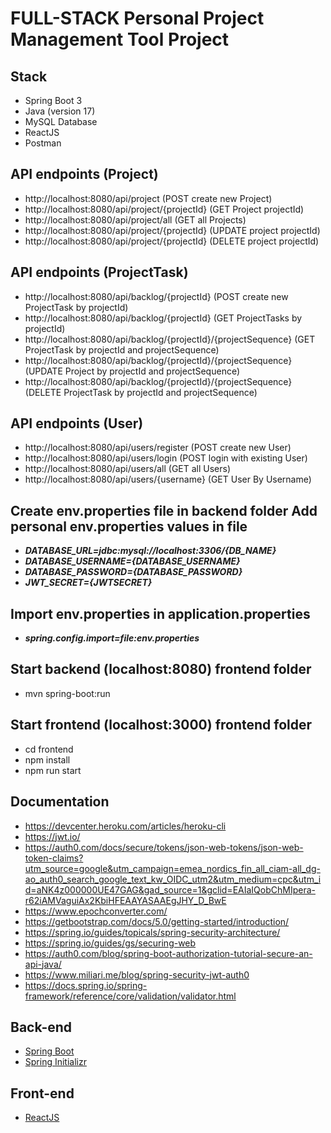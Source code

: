 # FULL-STACK Personal Project Management Tool Project

## Stack

- Spring Boot 3
- Java (version 17)
- MySQL Database
- ReactJS
- Postman

## API endpoints (Project)

- http://localhost:8080/api/project (POST create new Project)
- http://localhost:8080/api/project/{projectId} (GET Project projectId)
- http://localhost:8080/api/project/all (GET all Projects)
- http://localhost:8080/api/project/{projectId} (UPDATE project projectId)
- http://localhost:8080/api/project/{projectId} (DELETE project projectId)

## API endpoints (ProjectTask)

- http://localhost:8080/api/backlog/{projectId} (POST create new ProjectTask by projectId)
- http://localhost:8080/api/backlog/{projectId} (GET ProjectTasks by projectId)
- http://localhost:8080/api/backlog/{projectId}/{projectSequence} (GET ProjectTask by projectId and projectSequence)
- http://localhost:8080/api/backlog/{projectId}/{projectSequence} (UPDATE Project by projectId and projectSequence)
- http://localhost:8080/api/backlog/{projectId}/{projectSequence} (DELETE ProjectTask by projectId and projectSequence)

## API endpoints (User)

- http://localhost:8080/api/users/register (POST create new User)
- http://localhost:8080/api/users/login (POST login with existing User)
- http://localhost:8080/api/users/all (GET all Users)
- http://localhost:8080/api/users/{username} (GET User By Username)

## **Create env.properties file in backend folder Add personal env.properties values in file**

- **_DATABASE_URL=jdbc:mysql://localhost:3306/{DB_NAME}_**
- **_DATABASE_USERNAME={DATABASE_USERNAME}_**
- **_DATABASE_PASSWORD={DATABASE_PASSWORD}_**
- **_JWT_SECRET={JWTSECRET}_**

## **Import env.properties in application.properties**

- **_spring.config.import=file:env.properties_**

## Start backend (localhost:8080) frontend folder

- mvn spring-boot:run

## Start frontend (localhost:3000) frontend folder

- cd frontend
- npm install
- npm run start

## Documentation

- https://devcenter.heroku.com/articles/heroku-cli
- https://jwt.io/
- https://auth0.com/docs/secure/tokens/json-web-tokens/json-web-token-claims?utm_source=google&utm_campaign=emea_nordics_fin_all_ciam-all_dg-ao_auth0_search_google_text_kw_OIDC_utm2&utm_medium=cpc&utm_id=aNK4z000000UE47GAG&gad_source=1&gclid=EAIaIQobChMIpera-r62iAMVaguiAx2KbiHFEAAYASAAEgJHY_D_BwE
- https://www.epochconverter.com/
- https://getbootstrap.com/docs/5.0/getting-started/introduction/
- https://spring.io/guides/topicals/spring-security-architecture/
- https://spring.io/guides/gs/securing-web
- https://auth0.com/blog/spring-boot-authorization-tutorial-secure-an-api-java/
- https://www.miliari.me/blog/spring-security-jwt-auth0
- https://docs.spring.io/spring-framework/reference/core/validation/validator.html

## Back-end

- [Spring Boot](https://spring.io/projects/spring-boot)
- [Spring Initializr](https://start.spring.io/)

## Front-end

- [ReactJS](https://react.dev/)
